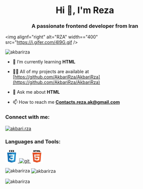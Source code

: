 <h1 align="center">Hi 👋, I'm Reza</h1>
<h3 align="center">A passionate frontend developer from Iran</h3>

<img alignf="right" alt="RZA" width=="400" src="https://i.gifer.com/4I9G.gif />
  
<p align="left"> <img src="https://komarev.com/ghpvc/?username=akbarirza&label=Profile%20views&color=0e75b6&style=flat" alt="akbarirza" /> </p>

- 🌱 I’m currently learning **HTML**

- 👨‍💻 All of my projects are available at [https://github.com/AkbariRza/AkbariRza](https://github.com/AkbariRza/AkbariRza)

- 💬 Ask me about **HTML**

- 📫 How to reach me **Contacts.reza.ak@gmail.com**

<h3 align="left">Connect with me:</h3>
<p align="left">
<a href="https://instagram.com/akbari.rza" target="blank"><img align="center" src="https://raw.githubusercontent.com/rahuldkjain/github-profile-readme-generator/master/src/images/icons/Social/instagram.svg" alt="akbari.rza" height="30" width="40" /></a>
</p>

<h3 align="left">Languages and Tools:</h3>
<p align="left"> <a href="https://www.w3schools.com/css/" target="_blank" rel="noreferrer"> <img src="https://raw.githubusercontent.com/devicons/devicon/master/icons/css3/css3-original-wordmark.svg" alt="css3" width="40" height="40"/> </a> <a href="https://git-scm.com/" target="_blank" rel="noreferrer"> <img src="https://www.vectorlogo.zone/logos/git-scm/git-scm-icon.svg" alt="git" width="40" height="40"/> </a> <a href="https://www.w3.org/html/" target="_blank" rel="noreferrer"> <img src="https://raw.githubusercontent.com/devicons/devicon/master/icons/html5/html5-original-wordmark.svg" alt="html5" width="40" height="40"/> </a> </p>

<p><img align="left" src="https://github-readme-stats.vercel.app/api/top-langs?username=akbarirza&show_icons=true&locale=en&layout=compact" alt="akbarirza" /></p>

<p>&nbsp;<img align="center" src="https://github-readme-stats.vercel.app/api?username=akbarirza&show_icons=true&locale=en" alt="akbarirza" /></p>

<p><img align="center" src="https://github-readme-streak-stats.herokuapp.com/?user=akbarirza&" alt="akbarirza" /></p>
